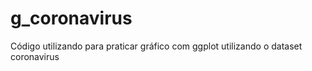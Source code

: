 # g_coronavirus
Código utilizando para praticar gráfico com ggplot utilizando o dataset coronavirus 
